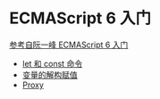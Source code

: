 # ECMAScript 6 入门

[参考自阮一峰 ECMAScript 6 入门](http://es6.ruanyifeng.com/#docs/let)

- [let 和 const 命令](./let.md)
- [变量的解构赋值](./destructuring.md)
- [Proxy](./proxy.md)
